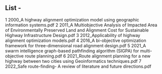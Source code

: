 ## List - 

1 2000_A highway alignment optimization model using geographic information systems.pdf
2 2011_A Multiobjective Analysis of Impacted Area of Environmentally Preserved Land and Alignment Cost for Sustainable Highway Infrastructure Design.pdf
3 2012_Applicability of highway alignment optimization models.pdf
4 2016_A bi-objective optimization framework for three-dimensional road alignment design.pdf
5 2021_A swarm intelligence graph-based pathfinding algorithm (SIGPA) for multi-objective route planning.pdf
6 2021_Route alignment planning for a new highway between two cities using Geoinformatics techniques.pdf
7 2022_Safe route-finding- A review of literature and future directions.pdf
